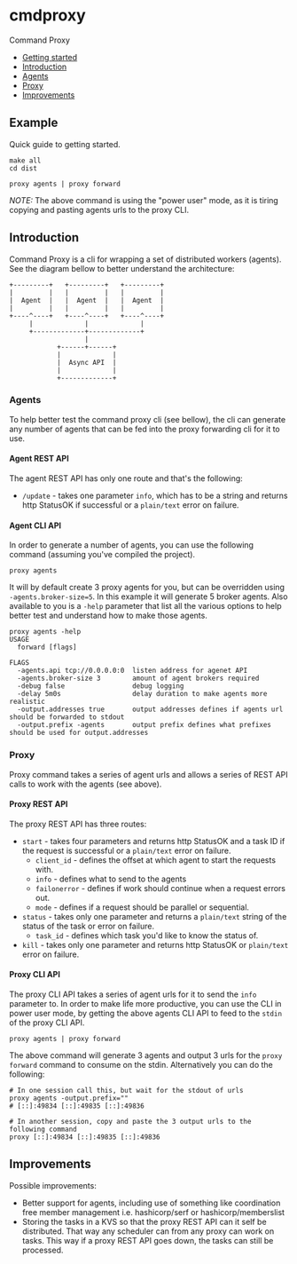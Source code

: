 # cmdproxy

Command Proxy

- [Getting started](#example)
- [Introduction](#introduction)
- [Agents](#agents)
- [Proxy](#proxy)
- [Improvements](#improvements)

## Example

Quick guide to getting started.

```
make all
cd dist

proxy agents | proxy forward
```

*NOTE:* The above command is using the "power user" mode, as it is tiring copying and
pasting agents urls to the proxy CLI.

## Introduction

Command Proxy is a cli for wrapping a set of distributed workers (agents).
See the diagram bellow to better understand the architecture:

```
+---------+   +---------+   +---------+
|         |   |         |   |         |
|  Agent  |   |  Agent  |   |  Agent  |
|         |   |         |   |         |
+----^----+   +----^----+   +----^----+
     |             |             |
     +-------------+-------------+
                   |
            +------+------+
            |             |
            |  Async API  |
            |             |
            +-------------+
```

### Agents

To help better test the command proxy cli (see bellow), the cli can generate
any number of agents that can be fed into the proxy forwarding cli for it to
use.

#### Agent REST API

The agent REST API has only one route and that's the following:

 - `/update` - takes one parameter `info`, which has to be a string and returns
 http StatusOK if successful or a `plain/text` error on failure.

#### Agent CLI API

In order to generate a number of agents, you can use the following command
(assuming you've compiled the project).

```
proxy agents
```

It will by default create 3 proxy agents for you, but can be overridden using
`-agents.broker-size=5`. In this example it will generate 5 broker agents. Also
available to you is a `-help` parameter that list all the various options to
help better test and understand how to make those agents.

```
proxy agents -help
USAGE
  forward [flags]

FLAGS
  -agents.api tcp://0.0.0.0:0  listen address for agenet API
  -agents.broker-size 3        amount of agent brokers required
  -debug false                 debug logging
  -delay 5m0s                  delay duration to make agents more realistic
  -output.addresses true       output addresses defines if agents url should be forwarded to stdout
  -output.prefix -agents       output prefix defines what prefixes should be used for output.addresses
```

### Proxy

Proxy command takes a series of agent urls and allows a series of REST API
calls to work with the agents (see above).

#### Proxy REST API

The proxy REST API has three routes:

 - `start` - takes four parameters and returns http StatusOK and a task ID if
 the request is successful or a `plain/text` error on failure.
    - `client_id` - defines the offset at which agent to start the requests with.
    - `info` - defines what to send to the agents
    - `failonerror` - defines if work should continue when a request errors out.
    - `mode` - defines if a request should be parallel or sequential.
 - `status` - takes only one parameter and returns a `plain/text` string of the
 status of the task or error on failure.
    - `task_id` - defines which task you'd like to know the status of.
 - `kill` - takes only one parameter and returns http StatusOK or `plain/text`
 error on failure.

#### Proxy CLI API

The proxy CLI API takes a series of agent urls for it to send the `info`
parameter to. In order to make life more productive, you can use the CLI in
power user mode, by getting the above agents CLI API to feed to the `stdin` of
the proxy CLI API.

```
proxy agents | proxy forward
```

The above command will generate 3 agents and output 3 urls for the `proxy forward`
command to consume on the stdin. Alternatively you can do the following:

```
# In one session call this, but wait for the stdout of urls
proxy agents -output.prefix=""
# [::]:49834 [::]:49835 [::]:49836
```

```
# In another session, copy and paste the 3 output urls to the following command
proxy [::]:49834 [::]:49835 [::]:49836
```

## Improvements

Possible improvements:

 - Better support for agents, including use of something like coordination free
 member management i.e. hashicorp/serf or hashicorp/memberslist
 - Storing the tasks in a KVS so that the proxy REST API can it self be
 distributed. That way any scheduler can from any proxy can work on tasks. This
 way if a proxy REST API goes down, the tasks can still be processed.
